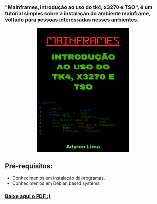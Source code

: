 ### "Mainframes, introdução ao uso do tk4, x3270 e TSO", é um tutorial simples sobre a instalação do ambiente mainframe, voltado para pessoas interessadas nesses ambientes.

<p align="center"><img src="https://github.com/Adyson-Lima/tk4_tutorial/blob/main/MAINFRAMES.png" height="400" width="300"/></p>

## Pré-requisitos:
- Conhecimentos em instalação de programas.
- Conhecimentos em Debian based systems.
### <a href="https://github.com/Adyson-Lima/tk4_tutorial/blob/main/Tutorial_TK4_TSO.pdf">Baixe aqui o PDF :)</a>
